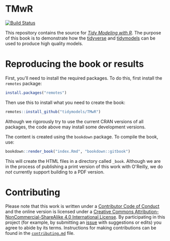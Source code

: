 # TMwR

[![Build Status](https://github.com/tidymodels/TMwR/workflows/bookdown/badge.svg)](https://github.com/tidymodels/TMwR/actions)




This repository contains the source for [_Tidy Modeling with R_](https://tmwr.org). The purpose of this book is to demonstrate how the [tidyverse](https://www.tidyverse.org/) and [tidymodels](https://www.tidymodels.org/) can be used to produce high quality models.

# Reproducing the book or results

First, you'll need to install the required packages. To do this, first install the `remotes` package:

``` r
install.packages("remotes")
```

Then use this to install what you need to create the book: 

``` r
remotes::install_github("tidymodels/TMwR")
```

Although we rigorously try to use the current CRAN versions of all packages, the code above may install some development versions. 

The content is created using the `bookdown` package. To compile the book, use:

```r
bookdown::render_book("index.Rmd", "bookdown::gitbook")
```

This will create the HTML files in a directory called `_book`. Although we are in the process of publishing a print version of this work with O'Reilly, we do _not_ currently support building to a PDF version.


# Contributing

Please note that this work is written under a [Contributor Code of Conduct](CODE_OF_CONDUCT.md) and the online version is licensed under a [Creative Commons Attribution-NonCommercial-ShareAlike 4.0 International License](https://creativecommons.org/licenses/by-nc-sa/4.0/). By participating in this project (for example, by submitting an [issue](https://github.com/tidymodels/TMwR/issues) with suggestions or edits) you agree to abide by its terms. Instructions for making contributions can be found in the [`contributing.md`](contributing.md) file.
